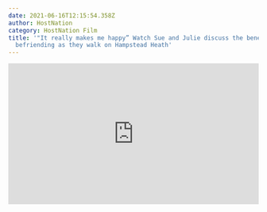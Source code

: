 ```yaml
---
date: 2021-06-16T12:15:54.358Z
author: HostNation
category: HostNation Film
title: '"It really makes me happy” Watch Sue and Julie discuss the benefits of
  befriending as they walk on Hampstead Heath'
---
```

<div style="max-width:600px;margin:0 auto"><div style="position:relative;padding-bottom:56.25%"><iframe src="https://player.vimeo.com/video/309762034?title=0&amp;byline=0&amp;portrait=0" frameBorder="0" allowfullscreen="" style="position:absolute;top:0;left:0;width:100%;height:100%"></iframe></div></div>